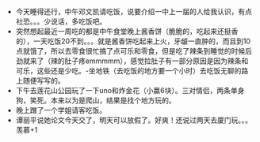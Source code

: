 +  今天睡得还行，中午邓文凯请吃饭，说要介绍一中上一届的人给我认识，有点社恐。。。少说话，多吃饭吧。
+ 突然想起最近一周吃的都是中午食堂晚上酱香饼（脆脆的，吃起来还挺香的），一天吃饭20不到。。。就是酱香饼吃起来上火，牙龈一直肿的，而且到10点就饿了，所以去零食很忙搞了点可乐和零食，但是吃了辣条到睡觉的时候后劲就来了（辣的肚子疼emmmmm），感觉拉肚子有一部分原因是因为辣条和可乐，这些还是少吃。-坐地铁（去吃饭的地方要一个小时）去吃饭无聊的路上随便写写的。
+ 下午去莲花山公园玩了一下uno和炸金花（小赢6块）。三对情侣，两条单身狗，笑死。本来以为是爬山，结果是找个地方玩的。
+ 晚上蹭了一个学姐请客吃饭。
+ 谭丽平说她论文今天交了，明天可以放假了。好爽！还说过两天去厦门玩。。。羡慕+1

